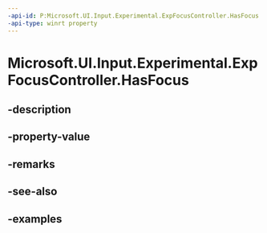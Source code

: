 ```yaml
---
-api-id: P:Microsoft.UI.Input.Experimental.ExpFocusController.HasFocus
-api-type: winrt property
---
```


# Microsoft.UI.Input.Experimental.ExpFocusController.HasFocus

<!--
public bool HasFocus { get; }
-->


## -description

## -property-value

## -remarks

## -see-also

## -examples


